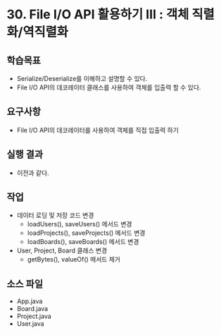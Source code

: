 # 30. File I/O API 활용하기 III :  객체 직렬화/역직렬화

## 학습목표

- Serialize/Deserialize를 이해하고 설명할 수 있다.
- File I/O API의 데코레이터 클래스를 사용하여 객체를 입출력 할 수 있다.

## 요구사항

- File I/O API의 데코레이터를 사용하여 객체를 직접 입출력 하기

## 실행 결과

- 이전과 같다.

## 작업

- 데이터 로딩 및 저장 코드 변경
  - loadUsers(), saveUsers() 메서드 변경
  - loadProjects(), saveProjects() 메서드 변경
  - loadBoards(), saveBoards() 메서드 변경
- User, Project, Board 클래스 변경
  - getBytes(), valueOf() 메서드 제거
  
## 소스 파일

- App.java
- Board.java
- Project.java
- User.java